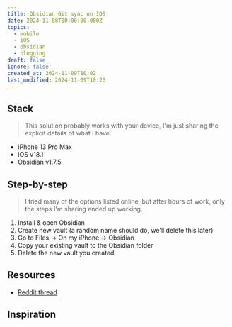 ```yaml
---
title: Obsidian Git sync on IOS
date: 2024-11-08T00:00:00.000Z
topics:
  - mobile
  - iOS
  - obsidian
  - blogging
draft: false
ignore: false
created_at: 2024-11-09T10:02
last_modified: 2024-11-09T10:26
---
```


## Stack

> This solution probably works with your device, I'm just sharing the explicit details of what I have.

- iPhone 13 Pro Max
- iOS v18.1
- Obsidian v1.7.5.


## Step-by-step

> I tried many of the options listed online, but after hours of work, only the steps I'm sharing ended up working.

1. Install & open Obsidian
2. Create new vault (a random name should do, we'll delete this later)
3. Go to Files -> On my iPhone -> Obsidian 
4. Copy your existing vault to the Obsidian folder
5. Delete the new vault you created

## Resources

- [Reddit thread](https://www.reddit.com/r/ObsidianMD/comments/wtgi57/opening_an_existing_vault_on_ios/)

## Inspiration

